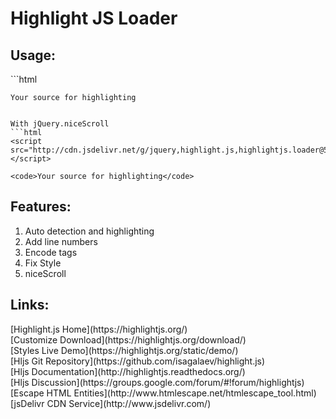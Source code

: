 # Highlight JS Loader

<h2>Usage:</h2>
```html
<script src="http://cdn.jsdelivr.net/g/highlight.js,highlightjs.loader@5.0(highlightjs.loader.min.js+src/JStyles/railscasts.js)"></script>

<code>Your source for highlighting</code>
```

With jQuery.niceScroll
```html
<script src="http://cdn.jsdelivr.net/g/jquery,highlight.js,highlightjs.loader@5.0(src/nicescroll.js+highlightjs.loader.min.js+src/JStyles/railscasts.js)"></script>

<code>Your source for highlighting</code>
```
<h2>Features:</h2>
<ol>
<li>Auto detection and highlighting</li>
<li>Add line numbers</li>
<li>Encode tags</li>
<li>Fix Style</li>
<li>niceScroll</li>
</ol>

<h2>Links:</h2>
[Highlight.js Home](https://highlightjs.org/)<br>
[Customize Download](https://highlightjs.org/download/)<br>
[Styles Live Demo](https://highlightjs.org/static/demo/)<br>
[Hljs Git Repository](https://github.com/isagalaev/highlight.js)<br>
[Hljs Documentation](http://highlightjs.readthedocs.org/)<br>
[Hljs Discussion](https://groups.google.com/forum/#!forum/highlightjs)<br>
[Escape HTML Entities](http://www.htmlescape.net/htmlescape_tool.html)<br>
[jsDelivr CDN Service](http://www.jsdelivr.com/)
